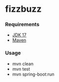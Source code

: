 # fizzbuzz

### Requirements

* [JDK 17](https://www.oracle.com/java/technologies/javase/jdk17-archive-downloads.html)
* [Maven](https://maven.apache.org)

### Usage

* mvn clean
* mvn test
* mvn spring-boot:run
